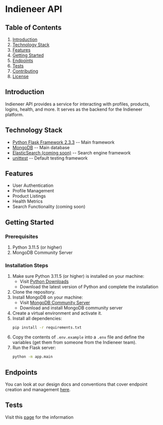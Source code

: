
# Indieneer API

## Table of Contents
1. [Introduction](#introduction)
2. [Technology Stack](#technology-stack)
3. [Features](#features)
4. [Getting Started](#getting-started)
5. [Endpoints](#endpoints)
6. [Tests](#tests)
7. [Contributing](#contributing)
8. [License](#license)

## Introduction
Indieneer API provides a service for interacting with profiles, products, logins, health, and more. It serves as the backend for the Indieneer platform.

## Technology Stack
- [Python Flask Framework 2.3.3](https://flask.palletsprojects.com/en/2.0.x/)  -- Main framework
- [MongoDB](https://www.mongodb.com/) -- Main database
- [ElasticSearch (coming soon)](https://www.elastic.co/elasticsearch/) -- Search engine framework
- [unittest](https://docs.python.org/3/library/unittest.html) -- Default testing framework

## Features
- User Authentication
- Profile Management
- Product Listings
- Health Metrics
- Search Functionality (coming soon)

## Getting Started

### Prerequisites
1. Python 3.11.5 (or higher)
2. MongoDB Community Server

### Installation Steps
1. Make sure Python 3.11.5 (or higher) is installed on your machine:
    - Visit [Python Downloads](https://www.python.org/downloads/)
    - Download the latest version of Python and complete the installation
2. Clone the repository.
3. Install MongoDB on your machine:
    - Visit [MongoDB Community Server](https://www.mongodb.com/try/download/community)
    - Download and install MongoDB community server
4. Create a virtual environment and activate it.
5. Install all dependencies:  
    ```bash
    pip install -r requirements.txt
    ```
6. Copy the contents of `.env.example` into a `.env` file and define the variables (get them from someone from the Indieneer team).
7. Run the Flask server:
    ```bash
    python -m app.main
    ```

## Endpoints
You can look at our design docs and conventions that cover endpoint creation and management [here](https://www.notion.so/Endpoints-02c5f03a25484ad9b720e1385724c15d?pvs=4).

## Tests

Visit this [page](https://www.notion.so/Testing-2db22bd4707f4ab196c9ca1857318c5c) for the information
